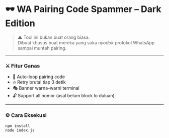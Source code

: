 # 🕶️ WA Pairing Code Spammer – Dark Edition

> ⚠️ Tool ini bukan buat orang biasa.  
> Dibuat khusus buat mereka yang suka _nyodok_ protokol WhatsApp sampai muntah pairing.

---

### ⚔️ Fitur Ganas
- 🔁 Auto-loop pairing code
- 🔥 Retry brutal tiap 3 detik
- 🎭 Banner warna-warni terminal
- 🔓 Support all nomor (asal belum block lo duluan)

---

### ⚙️ Cara Eksekusi
```bash
npm install
node index.js
